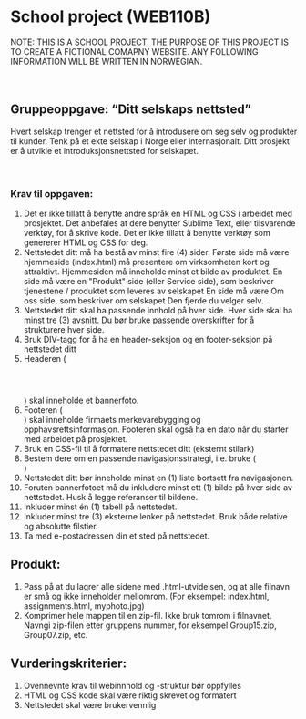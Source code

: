 # School project (WEB110B)

NOTE: THIS IS A SCHOOL PROJECT. THE PURPOSE OF THIS PROJECT IS TO CREATE A FICTIONAL COMAPNY WEBSITE. ANY FOLLOWING INFORMATION WILL BE WRITTEN IN NORWEGIAN.
<br />
<br />
<br />
## Gruppeoppgave: “Ditt selskaps nettsted”
Hvert selskap trenger et nettsted for å introdusere om seg selv og produkter til kunder. Tenk på et ekte selskap i Norge eller internasjonalt. Ditt prosjekt er å utvikle et introduksjonsnettsted for selskapet.
<br />
<br />
<br />
### Krav til oppgaven:
1. Det er ikke tillatt å benytte andre språk en HTML og CSS i arbeidet med prosjektet. Det anbefales at dere benytter Sublime Text, eller tilsvarende verktøy, for å skrive kode. Det er ikke tillatt å benytte verktøy som genererer HTML og CSS for deg.
2. Nettstedet ditt må ha bestå av minst fire (4) sider.
Første side må være hjemmeside (index.html) må presentere om virksomheten kort og attraktivt. Hjemmesiden må inneholde minst et bilde av produktet.
En side må være en "Produkt" side (eller Service side), som beskriver tjenestene / produktet som leveres av selskapet
En side må være Om oss side, som beskriver om selskapet
Den fjerde du velger selv.
3. Nettstedet ditt skal ha passende innhold på hver side. Hver side skal ha minst tre (3) avsnitt. Du bør bruke passende overskrifter for å strukturere hver side.
4. Bruk DIV-tagg for å ha en header-seksjon og en footer-seksjon på nettstedet ditt
5. Headeren (<header></header>) skal inneholde et bannerfoto.
6. Footeren (<footer></footer>) skal inneholde firmaets merkevarebygging og opphavsrettsinformasjon. Footeren skal også ha en dato når du starter med arbeidet på prosjektet.
7. Bruk en CSS-fil til å formatere nettstedet ditt (eksternt stilark)
8. Bestem dere om en passende navigasjonsstrategi, i.e. bruke (<nav></nav>)
9. Nettstedet ditt bør inneholde minst en (1) liste bortsett fra navigasjonen.
10. Foruten bannerfotoet må du inkludere minst ett (1) bilde på hver side av nettstedet. Husk å legge referanser til bildene.
11. Inkluder minst én (1) tabell på nettstedet.
12. Inkluder minst tre (3) eksterne lenker på nettstedet. Bruk både relative og absolutte filstier.
13. Ta med e-postadressen din et sted på nettstedet.
 
## Produkt:
1. Pass på at du lagrer alle sidene med .html-utvidelsen, og at alle filnavn er små og ikke inneholder mellomrom. (For eksempel: index.html, assignments.html, myphoto.jpg)
2. Komprimer hele mappen til en zip-fil. Ikke bruk tomrom i filnavnet. Navngi zip-filen etter gruppens nummer, for eksempel Group15.zip, Group07.zip, etc.
 
## Vurderingskriterier:
1. Ovennevnte krav til webinnhold og -struktur bør oppfylles
2. HTML og CSS kode skal være riktig skrevet og formatert
3. Nettstedet skal være brukervennlig
